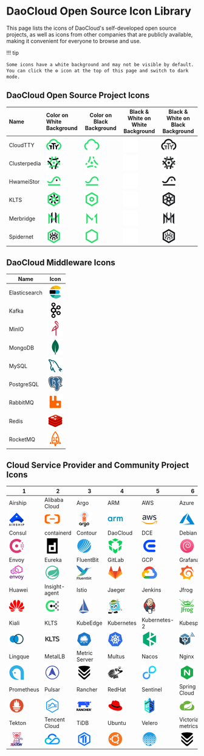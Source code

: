 # DaoCloud Open Source Icon Library

This page lists the icons of DaoCloud's self-developed open source projects, as well as icons from other companies that are publicly available, making it convenient for everyone to browse and use.

!!! tip

    Some icons have a white background and may not be visible by default. You can click the ⚙️ icon at the top of this page and switch to dark mode.

## DaoCloud Open Source Project Icons

| Name         | Color on White Background      | Color on Black Background      | Black & White on White Background    | Black & White on Black Background       |
| :----------- | :--------------------------- | ----------- | ------ | ----- |
| CloudTTY     | ![](./open/Cloudtty.svg)     | ![](./open/Cloudtty-on-dark-bg.svg)     | ![](./open/Cloudtty-white.svg)     | ![](./open/Cloudtty-dark.svg)     |
| Clusterpedia | ![](./open/Clusterpedia.svg) | ![](./open/Clusterpedia-on-dark-bg.svg) | ![](./open/Clusterpedia-white.svg) | ![](./open/Clusterpedia-dark.svg) |
| HwameiStor   | ![](./open/hwameistor.svg)   | ![](./open/hwameistor-on-dark-bg.svg)   | ![](./open/hwameistor-white.svg)   | ![](./open/hwameistor-dark.svg)   |
| KLTS         | ![](./open/KLTS-DC.svg)      | ![](./open/KLTS-DC-on-dark-bg.svg)      | ![](./open/KLTS-DC-white.svg)      | ![](./open/KLTS-DC-dark.svg)      |
| Merbridge    | ![](./open/Merbridge.svg)    | ![](./open/Merbridge-on-dark-bg.svg)    | ![](./open/Merbridge-white.svg)    | ![](./open/Merbridge-dark.svg)    |
| Spidernet    | ![](./open/Spidernet.svg)    | ![](./open/Spidernet-on-dark-bg.svg)    | ![](./open/Spidernet-white.svg)    | ![](./open/Spidernet-dark.svg)    |

## DaoCloud Middleware Icons

| Name          | Icon                            |
| ------------- | --- |
| Elasticsearch | ![](./mcamel/elasticserach.svg) |
| Kafka         | ![](./mcamel/kafka.svg)         |
| MinIO         | ![](./mcamel/minio.svg)         |
| MongoDB       | ![](./mcamel/MongoDB.svg)       |
| MySQL         | ![](./mcamel/mysql.svg)         |
| PostgreSQL    | ![](./mcamel/postgresql.svg)    |
| RabbitMQ      | ![](./mcamel/rabbitmq.svg)      |
| Redis         | ![](./mcamel/redis.svg)         |
| RocketMQ      | ![](./mcamel/rocketmq.svg)      |

## Cloud Service Provider and Community Project Icons

| 1   | 2   | 3   | 4   | 5   | 6   | 7   | 8   |
| --- | --- | --- | --- | --- | --- | --- | --- |
| Airship   | Alibaba Cloud             | Argo            | ARM       | AWS         | Azure           | CentOS        | Cilium   |
| ![](providers/airship.svg)    | ![](providers/aliyun.svg)              | ![](providers/argo.svg)             | ![](providers/arm.svg)        | ![](providers/aws.svg)          | ![](providers/azure.svg)            | ![](providers/centos.svg)         | ![](providers/cilium.svg)    |
| Consul    | containerd         | Contour         | DaoCloud  | DCE         | Debian          | Docker        | Dubbo    |
| ![](providers/consul.svg)     | ![](providers/containerd.svg)          | ![](providers/contour.svg)          | ![](providers/daocloud.svg)   | ![](providers/dce.svg)          | ![](providers/debian.svg)           | ![](providers/docker.svg)         | ![](providers/dubbo.svg)     |
| Envoy     | Eureka             | FluentBit       | GitLab    | GCP         | Grafana         | Harbor        | Helm     |
| ![](providers/envoy.svg)      | ![](providers/eureka.svg)              | ![](providers/fluentbit.svg)        | ![](providers/gitlab.svg)     | ![](providers/google-cloud.svg) | ![](providers/grafana.svg)          | ![](providers/harbor.svg)         | ![](providers/helm.svg)      |
| Huawei      | Insight-agent      | Istio           | Jaeger    | Jenkins     | Jfrog           | Jira          | Karmada  |
| ![](providers/huawei.svg)     | ![](providers/insight-agent-green.svg) | ![](providers/istio.svg)            | ![](providers/jaeger.svg)     | ![](providers/jenkins.svg)      | ![](providers/jfrog.svg)            | ![](providers/jira.svg)          | ![](providers/karmada.svg)   |
| Kiali     | KLTS               | KubeEdge        | Kubernetes                      | Kubernetes-2       | Kubespray       | Kylin mini    | Kylin    |
| ![](providers/kiali.svg)      | ![](providers/klts.svg)                | ![](providers/kubeedge.svg)         | ![](providers/kubernetes-2.svg) | ![](providers/kubernetes.svg) | ![](providers/kubespray.svg)        | ![](providers/kylin-mini.svg)     | ![](providers/kylin.svg)     |
| Lingque      | MetalLB            | Metric Server   | Multus    | Nacos       | Nginx           | OTel          | Openshift                      |
| ![](providers/lingque.svg)    | ![](providers/metal-lb.svg)            | ![](providers/victoria-metrics.svg) | ![](providers/multus.svg)     | ![](providers/nacos.svg)        | ![](providers/nginx.svg)            | ![](providers/open-telemetry.svg) | ![](providers/openshift.svg) |
| Prometheus                      | Pulsar             | Rancher         | RedHat    | Sentinel    | Spring Cloud    | Submariner    | Tanzu    |
| ![](providers/prometheus.svg) | ![](providers/pulsar.svg)              | ![](providers/rancher.svg)          | ![](providers/redhat.svg)     | ![](providers/sentinel.svg)     | ![](providers/spring-cloud.svg)     | ![](providers/submariner.svg)     | ![](providers/tanzu.svg)     |
| Tekton    | Tencent Cloud             | TiDB            | Ubuntu    | Velero      | Victoria metrics                      | Zookeeper     |          |
| ![](providers/tekton.svg)     | ![](providers/tencent-cloud.svg)       | ![](providers/tidb.svg)             | ![](providers/ubuntu.svg)     | ![](providers/velero.svg)       | ![](providers/victoria-metrics.svg) | ![](providers/zookeeper.svg)      |          |
